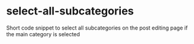 # select-all-subcategories
Short code snippet to select all subcategories on the post editing page if the main category is selected
